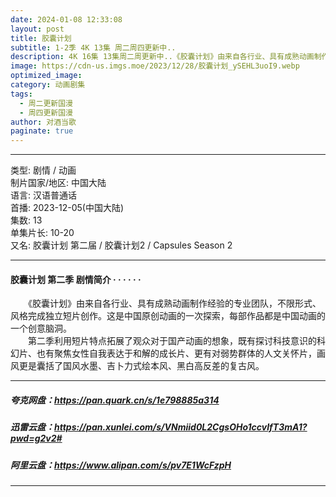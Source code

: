 ```yaml
---
date: 2024-01-08 12:33:08
layout: post
title: 胶囊计划
subtitle: 1-2季 4K 13集 周二周四更新中..
description: 4K 16集 13集周二周更新中..《胶囊计划》由来自各行业、具有成熟动画制作经验的专业团队，不限形式、风格完成独立短片创作。这是中国原创动画的一次探索，每部作品都是中国动画的一个创意脑洞...
image: https://cdn-us.imgs.moe/2023/12/28/胶囊计划_ySEHL3uoI9.webp
optimized_image: 
category: 动画剧集
tags:
  - 周二更新国漫
  - 周四更新国漫
author: 对酒当歌
paginate: true
---
```


---

类型: 剧情 / 动画  
制片国家/地区: 中国大陆  
语言: 汉语普通话  
首播: 2023-12-05(中国大陆)  
集数: 13  
单集片长: 10-20  
又名: 胶囊计划 第二届 / 胶囊计划2 / Capsules Season 2  

---

#### 胶囊计划 第二季 剧情简介 · · · · · ·

　　《胶囊计划》由来自各行业、具有成熟动画制作经验的专业团队，不限形式、风格完成独立短片创作。这是中国原创动画的一次探索，每部作品都是中国动画的一个创意脑洞。  
　　第二季利用短片特点拓展了观众对于国产动画的想象，既有探讨科技意识的科幻片、也有聚焦女性自我表达于和解的成长片、更有对弱势群体的人文关怀片，画风更是囊括了国风水墨、吉卜力式绘本风、黑白高反差的复古风。

---

##### 夸克网盘：<https://pan.quark.cn/s/1e798885a314>

##### 迅雷云盘：<https://pan.xunlei.com/s/VNmiid0L2CgsOHo1ccvIfT3mA1?pwd=g2v2#>

##### 阿里云盘：<https://www.alipan.com/s/pv7E1WcFzpH>

---
